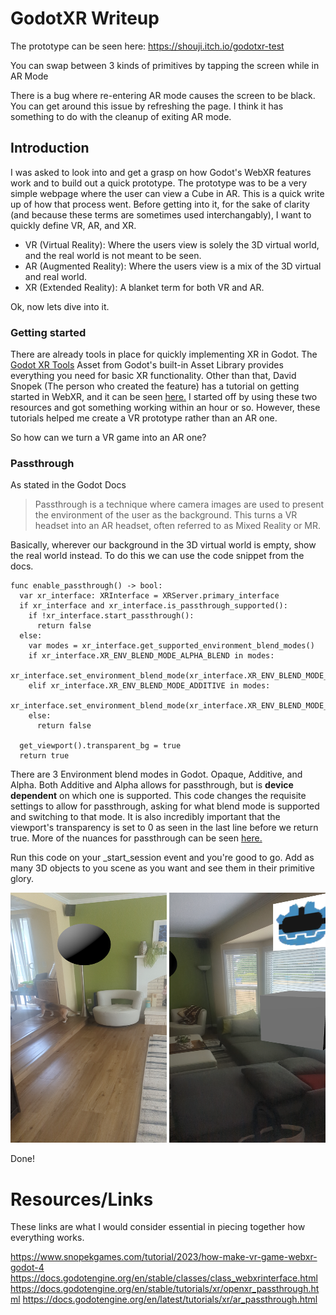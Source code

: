 # GodotXR Writeup

The prototype can be seen here: https://shouji.itch.io/godotxr-test 

You can swap between 3 kinds of primitives by tapping the screen while in AR Mode


There is a bug where re-entering AR mode causes the screen to be black. You can get around this issue by refreshing the page.
I think it has something to do with the cleanup of exiting AR mode.
## Introduction
I was asked to look into and get a grasp on how Godot's WebXR features work and to build out a quick prototype. The prototype was to be a very simple webpage where the user can view a Cube in AR. This is a quick write up of how that process went. Before getting into it, for the sake of clarity (and because these terms are sometimes used interchangably), I want to quickly define VR, AR, and XR.
+ VR (Virtual Reality): Where the users view is solely the 3D virtual world, and the real world is not meant to be seen.
+ AR (Augmented Reality): Where the users view is a mix of the 3D virtual and real world.
+ XR (Extended Reality): A blanket term for both VR and AR.
  
Ok, now lets dive into it.

### Getting started
There are already tools in place for quickly implementing XR in Godot. The [Godot XR Tools](https://github.com/GodotVR/godot-xr-tools) Asset from Godot's built-in Asset Library provides everything you need for basic XR functionality. Other than that, David Snopek (The person who created the feature) has a tutorial on getting started in WebXR, and it can be seen [here.](https://www.snopekgames.com/tutorial/2023/how-make-vr-game-webxr-godot-4) I started off by using these two resources and got something working within an hour or so. However, these tutorials helped me create a VR prototype rather than an AR one. 

So how can we turn a VR game into an AR one?

### Passthrough
As stated in the Godot Docs
> Passthrough is a technique where camera images are used to present the environment of the user as the background. This turns a VR headset into an AR headset, often referred to as Mixed Reality or MR.

Basically, wherever our background in the 3D virtual world is empty, show the real world instead. To do this we can use the code snippet from the docs. 

```
func enable_passthrough() -> bool:
  var xr_interface: XRInterface = XRServer.primary_interface
  if xr_interface and xr_interface.is_passthrough_supported():
	if !xr_interface.start_passthrough():
	  return false
  else:
	var modes = xr_interface.get_supported_environment_blend_modes()
	if xr_interface.XR_ENV_BLEND_MODE_ALPHA_BLEND in modes:
	  xr_interface.set_environment_blend_mode(xr_interface.XR_ENV_BLEND_MODE_ALPHA_BLEND)
	elif xr_interface.XR_ENV_BLEND_MODE_ADDITIVE in modes:
	  xr_interface.set_environment_blend_mode(xr_interface.XR_ENV_BLEND_MODE_ADDITIVE)
	else:
	  return false

  get_viewport().transparent_bg = true
  return true
```

There are 3 Environment blend modes in Godot. Opaque, Additive, and Alpha. Both Additive and Alpha allows for passthrough, but is **device dependent** on which one is supported. This code changes the requisite settings to allow for passthrough, asking for what blend mode is supported and switching to that mode. It is also incredibly important that the viewport's transparency is set to 0 as seen in the last line before we return true. More of the nuances for passthrough can be seen [here.](https://docs.godotengine.org/en/stable/tutorials/xr/openxr_passthrough.html)

Run this code on your _start_session event and you're good to go. Add as many 3D objects to you scene as you want and see them in their primitive glory. 
<div>
<img src="https://github.com/ShoujiKanenobu/GodotXR-Writeup/blob/main/XRBall.png" width="250" height="400">
<img src="https://github.com/ShoujiKanenobu/GodotXR-Writeup/blob/main/XRCubeAndTexture.png" width="250" height="400">
</div>

Done!

# Resources/Links

These links are what I would consider essential in piecing together how everything works.

https://www.snopekgames.com/tutorial/2023/how-make-vr-game-webxr-godot-4
https://docs.godotengine.org/en/stable/classes/class_webxrinterface.html
https://docs.godotengine.org/en/stable/tutorials/xr/openxr_passthrough.html
https://docs.godotengine.org/en/latest/tutorials/xr/ar_passthrough.html
